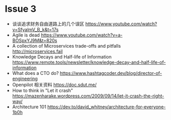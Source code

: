 # Issue 3

- 谈谈追求财务自由道路上的几个误区 https://www.youtube.com/watch?v=SfyalmV_B_k&t=17s
- Agile is dead https://www.youtube.com/watch?v=a-BOSpxYJ9M&t=820s
- A collection of Microservices trade-offs and pitfalls http://microservices.fail
- Knowledge Decays and Half-life of Information https://www.remote.tools/newsletter/knowledge-decay-and-half-life-of-information
- What does a CTO do? https://www.hashtagcoder.dev/blog/director-of-engineering
- Openpilot 相关资料 https://doc.sdut.me/
- How to think in "Let it crash" https://mazenharake.wordpress.com/2009/09/14/let-it-crash-the-right-way/
- Architecture 101 https://dev.to/david_whitney/architecture-for-everyone-1b0h
